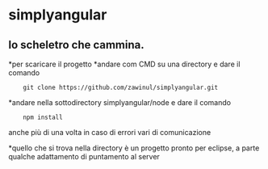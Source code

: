 # simplyangular
##  lo **scheletro** che cammina.

*per scaricare il progetto
 *andare com CMD su una directory e dare il comando 
  
        git clone https://github.com/zawinul/simplyangular.git
  
 *andare nella sottodirectory simplyangular/node e dare il comando
  
        npm install
        
  anche più di una volta in caso di errori vari di comunicazione

 *quello che si trova nella directory è un progetto pronto per eclipse, a parte qualche adattamento di puntamento al server




